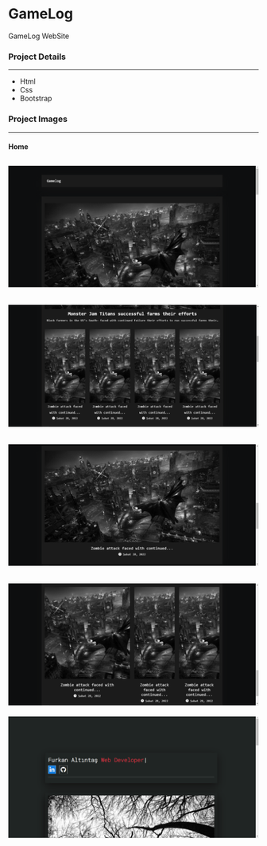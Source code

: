 # GameLog
GameLog WebSite

### Project Details
------------
- Html
- Css
- Bootstrap

### Project Images
------------
#### Home
![github](/gamelog/project-img/1.png)
------------
![github](/gamelog/project-img/2.png)
------------
![github](/gamelog/project-img/3.png)
------------
![github](/gamelog/project-img/4.png)
------------
![github](/documentation/project-img/5.png)
